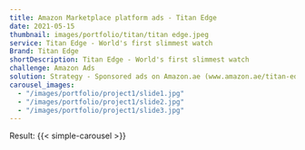 ```yaml
---
title: Amazon Marketplace platform ads - Titan Edge
date: 2021-05-15
thumbnail: images/portfolio/titan/titan edge.jpeg
service: Titan Edge - World's first slimmest watch
Brand: Titan Edge
shortDescription: Titan Edge - World's first slimmest watch
challenge: Amazon Ads 
solution: Strategy - Sponsored ads on Amazon.ae (www.amazon.ae/titan-edge/s)
carousel_images:
  - "/images/portfolio/project1/slide1.jpg"
  - "/images/portfolio/project1/slide2.jpg"
  - "/images/portfolio/project1/slide3.jpg"
---
```



Result:
{{< simple-carousel >}} 
